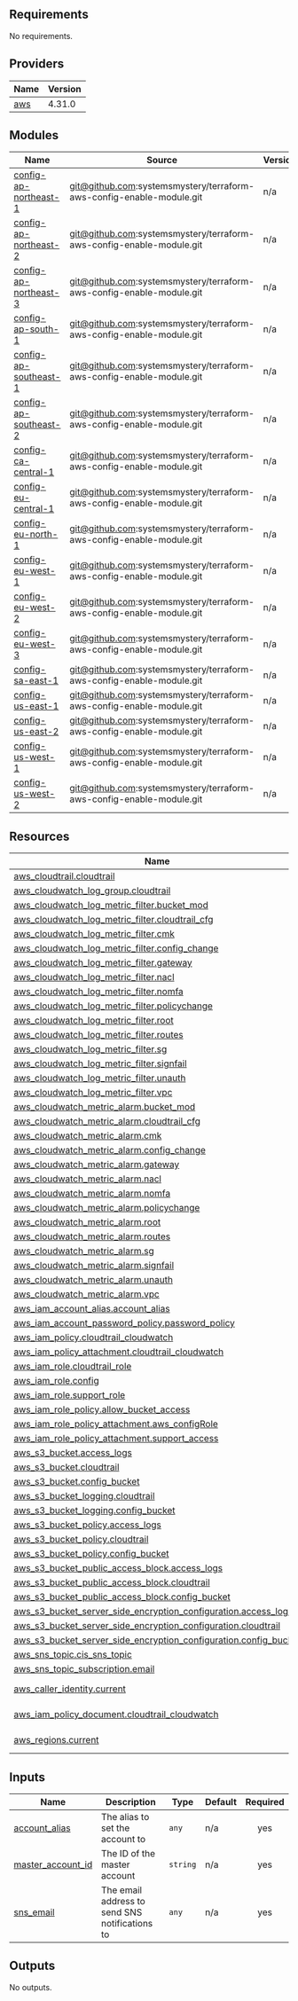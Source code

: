 <!-- BEGIN_TF_DOCS -->
## Requirements

No requirements.

## Providers

| Name | Version |
|------|---------|
| <a name="provider_aws"></a> [aws](#provider\_aws) | 4.31.0 |

## Modules

| Name | Source | Version |
|------|--------|---------|
| <a name="module_config-ap-northeast-1"></a> [config-ap-northeast-1](#module\_config-ap-northeast-1) | git@github.com:systemsmystery/terraform-aws-config-enable-module.git | n/a |
| <a name="module_config-ap-northeast-2"></a> [config-ap-northeast-2](#module\_config-ap-northeast-2) | git@github.com:systemsmystery/terraform-aws-config-enable-module.git | n/a |
| <a name="module_config-ap-northeast-3"></a> [config-ap-northeast-3](#module\_config-ap-northeast-3) | git@github.com:systemsmystery/terraform-aws-config-enable-module.git | n/a |
| <a name="module_config-ap-south-1"></a> [config-ap-south-1](#module\_config-ap-south-1) | git@github.com:systemsmystery/terraform-aws-config-enable-module.git | n/a |
| <a name="module_config-ap-southeast-1"></a> [config-ap-southeast-1](#module\_config-ap-southeast-1) | git@github.com:systemsmystery/terraform-aws-config-enable-module.git | n/a |
| <a name="module_config-ap-southeast-2"></a> [config-ap-southeast-2](#module\_config-ap-southeast-2) | git@github.com:systemsmystery/terraform-aws-config-enable-module.git | n/a |
| <a name="module_config-ca-central-1"></a> [config-ca-central-1](#module\_config-ca-central-1) | git@github.com:systemsmystery/terraform-aws-config-enable-module.git | n/a |
| <a name="module_config-eu-central-1"></a> [config-eu-central-1](#module\_config-eu-central-1) | git@github.com:systemsmystery/terraform-aws-config-enable-module.git | n/a |
| <a name="module_config-eu-north-1"></a> [config-eu-north-1](#module\_config-eu-north-1) | git@github.com:systemsmystery/terraform-aws-config-enable-module.git | n/a |
| <a name="module_config-eu-west-1"></a> [config-eu-west-1](#module\_config-eu-west-1) | git@github.com:systemsmystery/terraform-aws-config-enable-module.git | n/a |
| <a name="module_config-eu-west-2"></a> [config-eu-west-2](#module\_config-eu-west-2) | git@github.com:systemsmystery/terraform-aws-config-enable-module.git | n/a |
| <a name="module_config-eu-west-3"></a> [config-eu-west-3](#module\_config-eu-west-3) | git@github.com:systemsmystery/terraform-aws-config-enable-module.git | n/a |
| <a name="module_config-sa-east-1"></a> [config-sa-east-1](#module\_config-sa-east-1) | git@github.com:systemsmystery/terraform-aws-config-enable-module.git | n/a |
| <a name="module_config-us-east-1"></a> [config-us-east-1](#module\_config-us-east-1) | git@github.com:systemsmystery/terraform-aws-config-enable-module.git | n/a |
| <a name="module_config-us-east-2"></a> [config-us-east-2](#module\_config-us-east-2) | git@github.com:systemsmystery/terraform-aws-config-enable-module.git | n/a |
| <a name="module_config-us-west-1"></a> [config-us-west-1](#module\_config-us-west-1) | git@github.com:systemsmystery/terraform-aws-config-enable-module.git | n/a |
| <a name="module_config-us-west-2"></a> [config-us-west-2](#module\_config-us-west-2) | git@github.com:systemsmystery/terraform-aws-config-enable-module.git | n/a |

## Resources

| Name | Type |
|------|------|
| [aws_cloudtrail.cloudtrail](https://registry.terraform.io/providers/hashicorp/aws/latest/docs/resources/cloudtrail) | resource |
| [aws_cloudwatch_log_group.cloudtrail](https://registry.terraform.io/providers/hashicorp/aws/latest/docs/resources/cloudwatch_log_group) | resource |
| [aws_cloudwatch_log_metric_filter.bucket_mod](https://registry.terraform.io/providers/hashicorp/aws/latest/docs/resources/cloudwatch_log_metric_filter) | resource |
| [aws_cloudwatch_log_metric_filter.cloudtrail_cfg](https://registry.terraform.io/providers/hashicorp/aws/latest/docs/resources/cloudwatch_log_metric_filter) | resource |
| [aws_cloudwatch_log_metric_filter.cmk](https://registry.terraform.io/providers/hashicorp/aws/latest/docs/resources/cloudwatch_log_metric_filter) | resource |
| [aws_cloudwatch_log_metric_filter.config_change](https://registry.terraform.io/providers/hashicorp/aws/latest/docs/resources/cloudwatch_log_metric_filter) | resource |
| [aws_cloudwatch_log_metric_filter.gateway](https://registry.terraform.io/providers/hashicorp/aws/latest/docs/resources/cloudwatch_log_metric_filter) | resource |
| [aws_cloudwatch_log_metric_filter.nacl](https://registry.terraform.io/providers/hashicorp/aws/latest/docs/resources/cloudwatch_log_metric_filter) | resource |
| [aws_cloudwatch_log_metric_filter.nomfa](https://registry.terraform.io/providers/hashicorp/aws/latest/docs/resources/cloudwatch_log_metric_filter) | resource |
| [aws_cloudwatch_log_metric_filter.policychange](https://registry.terraform.io/providers/hashicorp/aws/latest/docs/resources/cloudwatch_log_metric_filter) | resource |
| [aws_cloudwatch_log_metric_filter.root](https://registry.terraform.io/providers/hashicorp/aws/latest/docs/resources/cloudwatch_log_metric_filter) | resource |
| [aws_cloudwatch_log_metric_filter.routes](https://registry.terraform.io/providers/hashicorp/aws/latest/docs/resources/cloudwatch_log_metric_filter) | resource |
| [aws_cloudwatch_log_metric_filter.sg](https://registry.terraform.io/providers/hashicorp/aws/latest/docs/resources/cloudwatch_log_metric_filter) | resource |
| [aws_cloudwatch_log_metric_filter.signfail](https://registry.terraform.io/providers/hashicorp/aws/latest/docs/resources/cloudwatch_log_metric_filter) | resource |
| [aws_cloudwatch_log_metric_filter.unauth](https://registry.terraform.io/providers/hashicorp/aws/latest/docs/resources/cloudwatch_log_metric_filter) | resource |
| [aws_cloudwatch_log_metric_filter.vpc](https://registry.terraform.io/providers/hashicorp/aws/latest/docs/resources/cloudwatch_log_metric_filter) | resource |
| [aws_cloudwatch_metric_alarm.bucket_mod](https://registry.terraform.io/providers/hashicorp/aws/latest/docs/resources/cloudwatch_metric_alarm) | resource |
| [aws_cloudwatch_metric_alarm.cloudtrail_cfg](https://registry.terraform.io/providers/hashicorp/aws/latest/docs/resources/cloudwatch_metric_alarm) | resource |
| [aws_cloudwatch_metric_alarm.cmk](https://registry.terraform.io/providers/hashicorp/aws/latest/docs/resources/cloudwatch_metric_alarm) | resource |
| [aws_cloudwatch_metric_alarm.config_change](https://registry.terraform.io/providers/hashicorp/aws/latest/docs/resources/cloudwatch_metric_alarm) | resource |
| [aws_cloudwatch_metric_alarm.gateway](https://registry.terraform.io/providers/hashicorp/aws/latest/docs/resources/cloudwatch_metric_alarm) | resource |
| [aws_cloudwatch_metric_alarm.nacl](https://registry.terraform.io/providers/hashicorp/aws/latest/docs/resources/cloudwatch_metric_alarm) | resource |
| [aws_cloudwatch_metric_alarm.nomfa](https://registry.terraform.io/providers/hashicorp/aws/latest/docs/resources/cloudwatch_metric_alarm) | resource |
| [aws_cloudwatch_metric_alarm.policychange](https://registry.terraform.io/providers/hashicorp/aws/latest/docs/resources/cloudwatch_metric_alarm) | resource |
| [aws_cloudwatch_metric_alarm.root](https://registry.terraform.io/providers/hashicorp/aws/latest/docs/resources/cloudwatch_metric_alarm) | resource |
| [aws_cloudwatch_metric_alarm.routes](https://registry.terraform.io/providers/hashicorp/aws/latest/docs/resources/cloudwatch_metric_alarm) | resource |
| [aws_cloudwatch_metric_alarm.sg](https://registry.terraform.io/providers/hashicorp/aws/latest/docs/resources/cloudwatch_metric_alarm) | resource |
| [aws_cloudwatch_metric_alarm.signfail](https://registry.terraform.io/providers/hashicorp/aws/latest/docs/resources/cloudwatch_metric_alarm) | resource |
| [aws_cloudwatch_metric_alarm.unauth](https://registry.terraform.io/providers/hashicorp/aws/latest/docs/resources/cloudwatch_metric_alarm) | resource |
| [aws_cloudwatch_metric_alarm.vpc](https://registry.terraform.io/providers/hashicorp/aws/latest/docs/resources/cloudwatch_metric_alarm) | resource |
| [aws_iam_account_alias.account_alias](https://registry.terraform.io/providers/hashicorp/aws/latest/docs/resources/iam_account_alias) | resource |
| [aws_iam_account_password_policy.password_policy](https://registry.terraform.io/providers/hashicorp/aws/latest/docs/resources/iam_account_password_policy) | resource |
| [aws_iam_policy.cloudtrail_cloudwatch](https://registry.terraform.io/providers/hashicorp/aws/latest/docs/resources/iam_policy) | resource |
| [aws_iam_policy_attachment.cloudtrail_cloudwatch](https://registry.terraform.io/providers/hashicorp/aws/latest/docs/resources/iam_policy_attachment) | resource |
| [aws_iam_role.cloudtrail_role](https://registry.terraform.io/providers/hashicorp/aws/latest/docs/resources/iam_role) | resource |
| [aws_iam_role.config](https://registry.terraform.io/providers/hashicorp/aws/latest/docs/resources/iam_role) | resource |
| [aws_iam_role.support_role](https://registry.terraform.io/providers/hashicorp/aws/latest/docs/resources/iam_role) | resource |
| [aws_iam_role_policy.allow_bucket_access](https://registry.terraform.io/providers/hashicorp/aws/latest/docs/resources/iam_role_policy) | resource |
| [aws_iam_role_policy_attachment.aws_configRole](https://registry.terraform.io/providers/hashicorp/aws/latest/docs/resources/iam_role_policy_attachment) | resource |
| [aws_iam_role_policy_attachment.support_access](https://registry.terraform.io/providers/hashicorp/aws/latest/docs/resources/iam_role_policy_attachment) | resource |
| [aws_s3_bucket.access_logs](https://registry.terraform.io/providers/hashicorp/aws/latest/docs/resources/s3_bucket) | resource |
| [aws_s3_bucket.cloudtrail](https://registry.terraform.io/providers/hashicorp/aws/latest/docs/resources/s3_bucket) | resource |
| [aws_s3_bucket.config_bucket](https://registry.terraform.io/providers/hashicorp/aws/latest/docs/resources/s3_bucket) | resource |
| [aws_s3_bucket_logging.cloudtrail](https://registry.terraform.io/providers/hashicorp/aws/latest/docs/resources/s3_bucket_logging) | resource |
| [aws_s3_bucket_logging.config_bucket](https://registry.terraform.io/providers/hashicorp/aws/latest/docs/resources/s3_bucket_logging) | resource |
| [aws_s3_bucket_policy.access_logs](https://registry.terraform.io/providers/hashicorp/aws/latest/docs/resources/s3_bucket_policy) | resource |
| [aws_s3_bucket_policy.cloudtrail](https://registry.terraform.io/providers/hashicorp/aws/latest/docs/resources/s3_bucket_policy) | resource |
| [aws_s3_bucket_policy.config_bucket](https://registry.terraform.io/providers/hashicorp/aws/latest/docs/resources/s3_bucket_policy) | resource |
| [aws_s3_bucket_public_access_block.access_logs](https://registry.terraform.io/providers/hashicorp/aws/latest/docs/resources/s3_bucket_public_access_block) | resource |
| [aws_s3_bucket_public_access_block.cloudtrail](https://registry.terraform.io/providers/hashicorp/aws/latest/docs/resources/s3_bucket_public_access_block) | resource |
| [aws_s3_bucket_public_access_block.config_bucket](https://registry.terraform.io/providers/hashicorp/aws/latest/docs/resources/s3_bucket_public_access_block) | resource |
| [aws_s3_bucket_server_side_encryption_configuration.access_logs](https://registry.terraform.io/providers/hashicorp/aws/latest/docs/resources/s3_bucket_server_side_encryption_configuration) | resource |
| [aws_s3_bucket_server_side_encryption_configuration.cloudtrail](https://registry.terraform.io/providers/hashicorp/aws/latest/docs/resources/s3_bucket_server_side_encryption_configuration) | resource |
| [aws_s3_bucket_server_side_encryption_configuration.config_bucket](https://registry.terraform.io/providers/hashicorp/aws/latest/docs/resources/s3_bucket_server_side_encryption_configuration) | resource |
| [aws_sns_topic.cis_sns_topic](https://registry.terraform.io/providers/hashicorp/aws/latest/docs/resources/sns_topic) | resource |
| [aws_sns_topic_subscription.email](https://registry.terraform.io/providers/hashicorp/aws/latest/docs/resources/sns_topic_subscription) | resource |
| [aws_caller_identity.current](https://registry.terraform.io/providers/hashicorp/aws/latest/docs/data-sources/caller_identity) | data source |
| [aws_iam_policy_document.cloudtrail_cloudwatch](https://registry.terraform.io/providers/hashicorp/aws/latest/docs/data-sources/iam_policy_document) | data source |
| [aws_regions.current](https://registry.terraform.io/providers/hashicorp/aws/latest/docs/data-sources/regions) | data source |

## Inputs

| Name | Description | Type | Default | Required |
|------|-------------|------|---------|:--------:|
| <a name="input_account_alias"></a> [account\_alias](#input\_account\_alias) | The alias to set the account to | `any` | n/a | yes |
| <a name="input_master_account_id"></a> [master\_account\_id](#input\_master\_account\_id) | The ID of the master account | `string` | n/a | yes |
| <a name="input_sns_email"></a> [sns\_email](#input\_sns\_email) | The email address to send SNS notifications to | `any` | n/a | yes |

## Outputs

No outputs.
<!-- END_TF_DOCS -->
